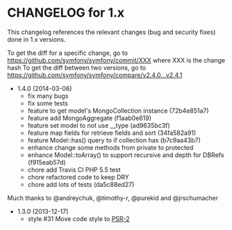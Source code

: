 CHANGELOG for 1.x
===================

This changelog references the relevant changes (bug and security fixes) done
in 1.x versions.

To get the diff for a specific change, go to https://github.com/symfony/symfony/commit/XXX where XXX is the change hash
To get the diff between two versions, go to https://github.com/symfony/symfony/compare/v2.4.0...v2.4.1

* 1.4.0 (2014-03-06)
    - fix many bugs
    - fix some tests
    - feature to get model's MongoCollection instance (72b4e851a7)
    - feature add MongoAggregate (f1aab0e619)
    - feature set model to not use __type (ad9635bc3f)
    - feature map fields for retrieve fields and sort (34fa582a91)
    - feature Model::has() query to if collection has (b7c9aa43b7)
    - enhance change some methods from private to protected
    - enhance Model::toArray() to support recursive and depth for DBRefs (f915eab57d)
    - chore add Travis CI PHP 5.5 test
    - chore refactored code to keep DRY
    - chore add lots of tests (da5c88ed27)

Much thanks to @andreychuk, @timothy-r, @purekid and @jrschumacher

* 1.3.0 (2013-12-17)
    - style #31 Move code style to [PSR-2](https://github.com/php-fig/fig-standards/blob/master/accepted/PSR-2-coding-style-guide.md)